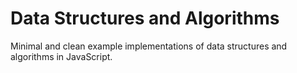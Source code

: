 Data Structures and Algorithms
=========================================

Minimal and clean example implementations of data structures and algorithms in JavaScript.
